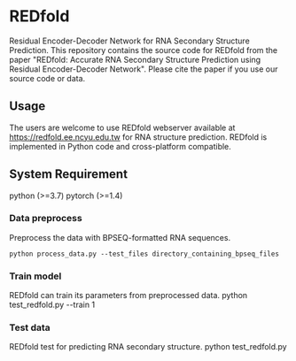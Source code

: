 # REDfold
Residual Encoder-Decoder Network for RNA Secondary Structure Prediction. This repository contains the source code for REDfold from the paper "REDfold: Accurate RNA Secondary Structure Prediction using Residual Encoder-Decoder Network". Please cite the paper if you use our source code or data.

## Usage
The users are welcome to use REDfold webserver available at https://redfold.ee.ncyu.edu.tw for RNA structure prediction.
REDfold is implemented in Python code and cross-platform compatible.

## System Requirement
 python (>=3.7)
 pytorch (>=1.4)

### Data preprocess
Preprocess the data with BPSEQ-formatted RNA sequences.
```
python process_data.py --test_files directory_containing_bpseq_files
```

### Train model
REDfold can train its parameters from preprocessed data.
python test_redfold.py --train 1

### Test data
REDfold test for predicting RNA secondary structure.
python test_redfold.py


